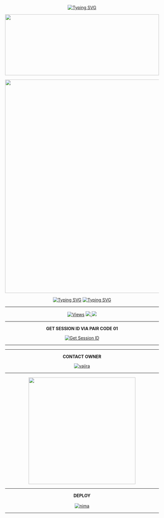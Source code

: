 <div align="center">

 [![Typing SVG](https://readme-typing-svg.herokuapp.com?font=Rockstar-ExtraBold&color=F01&lines=ＱＵＥＥＮ+ＩＳＨＵ+ＭＤ+ＷＨＡＴＳＡＰＰ+ＢＯＴ+ＣＲＥＡＴ+ＢＹ+ＬＡＫＳＩＤＵ+ＯＦＦＣＩＡＬ)](https://git.io/typing-svg)

<img src="https://i.imgur.com/dBaSKWF.gif" height="200" width="100%">

<p align="center">
<a href="https://github.com/laksidunimsara1/QUEEN-ISHU-MD">
    <img src="https://i.imgur.com/LTVGRX8.jpeg"width="700px">
</a>

 [![Typing SVG](https://readme-typing-svg.herokuapp.com?font=Rockstar-ExtraBlue&color=F01&lines=QUEEN+ISHU+BOT+CRATE+BY+LAKSIDU)](https://git.io/typing-svg)
[![Typing SVG](https://readme-typing-svg.herokuapp.com?font=Rockstar-ExtraBlue&color=F01&lines=QUEEN+ISHU+BOT+DISIGN+BY+ADITHYA)](https://git.io/typing-svg)

<hr>
 <p align="center">

  <a href="https://github.com/laksidunimsara1/QUEEN-ISHU-MD">
    <img src="https://hits.seeyoufarm.com/api/count/incr/badge.svg?url=https%3A%2F%2Fgithub.com%2FASITHA-MD%2FASITHA-MD&count_bg=%2379C83D&title_bg=%23555555&icon=gitpod.svg&icon_color=%23E7E7E7&title=Views&edge_flat=false" alt="Views"/></a>
  
  </a>
  <a href="https://github.com/laksidunimsara1/QUEEN-ISHU-MD">
    <img src="https://img.shields.io/github/forks/laksidunimsara1/QUEEN-ISHU-MD?label=Fork&style=social">
    
  </a>
  <a href="https://github.com/laksidunimsara1/QUEEN-ISHU-MD">
    <img src="https://img.shields.io/github/stars/laksidunimsara1/QUEEN-ISHU-MD?style=social">
  </a>
</p>


<hr>
<b>GET SESSION ID VIA PAIR CODE 01</b>

<a href='https://pairecode2-36eda5c1c846.herokuapp.com/' target="_blank"><img alt='Get Session ID' src='https://img.shields.io/badge/Click here to get your session id-blue?style=for-the-badge&logo=opencv&logoColor=white'/></a>

<hr>

<hr>

<b>CONTACT OWNER</b>

[![vajira](https://telegra.ph/file/99460844d012cad1b7ee4.jpg)](https://wa.me/94771470396)
<hr>

<a href="https://whatsapp.com/channel/0029Vao7dOmDOQISArwnHT0e"><img src="https://img.shields.io/badge/Join%20Our%20WhatsApp%20Channel-green"  width="350"></a>

<hr>

<b>DEPLOY</b>
</br>
</br>
 [![nima](https://img.shields.io/badge/QUEEN-ISHU-MD_deploy_on_heroku-430098?style=for-the-badge&logo=heroku&logoColor=white&buttcode=1n2i3m4a)](https://dashboard.heroku.com/new?template=https://github.com/laksidunimsara1/QUEEN-ISHU-MD)
  
<hr>

